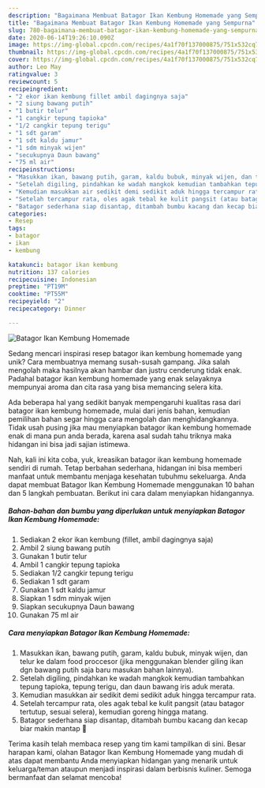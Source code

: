 ```yaml
---
description: "Bagaimana Membuat Batagor Ikan Kembung Homemade yang Sempurna"
title: "Bagaimana Membuat Batagor Ikan Kembung Homemade yang Sempurna"
slug: 780-bagaimana-membuat-batagor-ikan-kembung-homemade-yang-sempurna
date: 2020-06-14T19:26:10.090Z
image: https://img-global.cpcdn.com/recipes/4a1f70f137000875/751x532cq70/batagor-ikan-kembung-homemade-foto-resep-utama.jpg
thumbnail: https://img-global.cpcdn.com/recipes/4a1f70f137000875/751x532cq70/batagor-ikan-kembung-homemade-foto-resep-utama.jpg
cover: https://img-global.cpcdn.com/recipes/4a1f70f137000875/751x532cq70/batagor-ikan-kembung-homemade-foto-resep-utama.jpg
author: Leo May
ratingvalue: 3
reviewcount: 5
recipeingredient:
- "2 ekor ikan kembung fillet ambil dagingnya saja"
- "2 siung bawang putih"
- "1 butir telur"
- "1 cangkir tepung tapioka"
- "1/2 cangkir tepung terigu"
- "1 sdt garam"
- "1 sdt kaldu jamur"
- "1 sdm minyak wijen"
- "secukupnya Daun bawang"
- "75 ml air"
recipeinstructions:
- "Masukkan ikan, bawang putih, garam, kaldu bubuk, minyak wijen, dan telur ke dalam food proccesor (jika menggunakan blender giling ikan dgn bawang putih saja baru masukan bahan lainnya)."
- "Setelah digiling, pindahkan ke wadah mangkok kemudian tambahkan tepung tapioka, tepung terigu, dan daun bawang iris aduk merata."
- "Kemudian masukkan air sedikit demi sedikit aduk hingga tercampur rata."
- "Setelah tercampur rata, oles agak tebal ke kulit pangsit (atau batagor tertutup, sesuai selera), kemudian goreng hingga matang."
- "Batagor sederhana siap disantap, ditambah bumbu kacang dan kecap biar makin mantap 🤗"
categories:
- Resep
tags:
- batagor
- ikan
- kembung

katakunci: batagor ikan kembung 
nutrition: 137 calories
recipecuisine: Indonesian
preptime: "PT19M"
cooktime: "PT55M"
recipeyield: "2"
recipecategory: Dinner

---
```



![Batagor Ikan Kembung Homemade](https://img-global.cpcdn.com/recipes/4a1f70f137000875/751x532cq70/batagor-ikan-kembung-homemade-foto-resep-utama.jpg)

Sedang mencari inspirasi resep batagor ikan kembung homemade yang unik? Cara membuatnya memang susah-susah gampang. Jika salah mengolah maka hasilnya akan hambar dan justru cenderung tidak enak. Padahal batagor ikan kembung homemade yang enak selayaknya mempunyai aroma dan cita rasa yang bisa memancing selera kita.



Ada beberapa hal yang sedikit banyak mempengaruhi kualitas rasa dari batagor ikan kembung homemade, mulai dari jenis bahan, kemudian pemilihan bahan segar hingga cara mengolah dan menghidangkannya. Tidak usah pusing jika mau menyiapkan batagor ikan kembung homemade enak di mana pun anda berada, karena asal sudah tahu triknya maka hidangan ini bisa jadi sajian istimewa.


Nah, kali ini kita coba, yuk, kreasikan batagor ikan kembung homemade sendiri di rumah. Tetap berbahan sederhana, hidangan ini bisa memberi manfaat untuk membantu menjaga kesehatan tubuhmu sekeluarga. Anda dapat membuat Batagor Ikan Kembung Homemade menggunakan 10 bahan dan 5 langkah pembuatan. Berikut ini cara dalam menyiapkan hidangannya.

<!--inarticleads1-->

##### Bahan-bahan dan bumbu yang diperlukan untuk menyiapkan Batagor Ikan Kembung Homemade:

1. Sediakan 2 ekor ikan kembung (fillet, ambil dagingnya saja)
1. Ambil 2 siung bawang putih
1. Gunakan 1 butir telur
1. Ambil 1 cangkir tepung tapioka
1. Sediakan 1/2 cangkir tepung terigu
1. Sediakan 1 sdt garam
1. Gunakan 1 sdt kaldu jamur
1. Siapkan 1 sdm minyak wijen
1. Siapkan secukupnya Daun bawang
1. Gunakan 75 ml air




<!--inarticleads2-->

##### Cara menyiapkan Batagor Ikan Kembung Homemade:

1. Masukkan ikan, bawang putih, garam, kaldu bubuk, minyak wijen, dan telur ke dalam food proccesor (jika menggunakan blender giling ikan dgn bawang putih saja baru masukan bahan lainnya).
1. Setelah digiling, pindahkan ke wadah mangkok kemudian tambahkan tepung tapioka, tepung terigu, dan daun bawang iris aduk merata.
1. Kemudian masukkan air sedikit demi sedikit aduk hingga tercampur rata.
1. Setelah tercampur rata, oles agak tebal ke kulit pangsit (atau batagor tertutup, sesuai selera), kemudian goreng hingga matang.
1. Batagor sederhana siap disantap, ditambah bumbu kacang dan kecap biar makin mantap 🤗




Terima kasih telah membaca resep yang tim kami tampilkan di sini. Besar harapan kami, olahan Batagor Ikan Kembung Homemade yang mudah di atas dapat membantu Anda menyiapkan hidangan yang menarik untuk keluarga/teman ataupun menjadi inspirasi dalam berbisnis kuliner. Semoga bermanfaat dan selamat mencoba!
